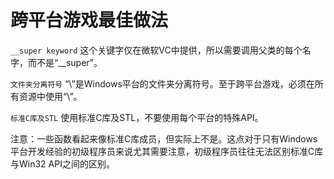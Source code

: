 跨平台游戏最佳做法
===

`__super keyword`这个关键字仅在微软VC中提供，所以需要调用父类的每个名字，而不是“__super”。
`文件夹分离符号`“\”是Windows平台的文件夹分离符号。至于跨平台游戏，必须在所有资源中使用“\”。`标准C库及STL`使用标准C库及STL，不要使用每个平台的特殊API。注意：一些函数看起来像标准C库成员，但实际上不是。这点对于只有Windows平台开发经验的初级程序员来说尤其需要注意，初级程序员往往无法区别标准C库与Win32 API之间的区别。 
